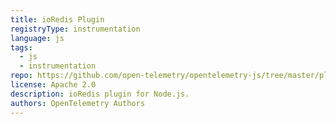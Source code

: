 ```yaml
---
title: ioRedis Plugin
registryType: instrumentation
language: js
tags:
  - js
  - instrumentation
repo: https://github.com/open-telemetry/opentelemetry-js/tree/master/plugins/node/opentelemetry-plugin-ioredis
license: Apache 2.0
description: ioRedis plugin for Node.js.
authors: OpenTelemetry Authors
---
```

